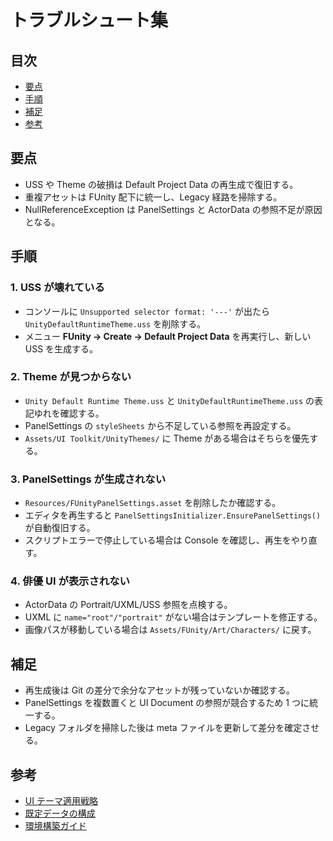 # トラブルシュート集

## 目次
- [要点](#要点)
- [手順](#手順)
- [補足](#補足)
- [参考](#参考)

## 要点
- USS や Theme の破損は Default Project Data の再生成で復旧する。
- 重複アセットは FUnity 配下に統一し、Legacy 経路を掃除する。
- NullReferenceException は PanelSettings と ActorData の参照不足が原因となる。

## 手順
### 1. USS が壊れている
- コンソールに `Unsupported selector format: '---'` が出たら `UnityDefaultRuntimeTheme.uss` を削除する。
- メニュー **FUnity → Create → Default Project Data** を再実行し、新しい USS を生成する。

### 2. Theme が見つからない
- `Unity Default Runtime Theme.uss` と `UnityDefaultRuntimeTheme.uss` の表記ゆれを確認する。
- PanelSettings の `styleSheets` から不足している参照を再設定する。
- `Assets/UI Toolkit/UnityThemes/` に Theme がある場合はそちらを優先する。

### 3. PanelSettings が生成されない
- `Resources/FUnityPanelSettings.asset` を削除したか確認する。
- エディタを再生すると `PanelSettingsInitializer.EnsurePanelSettings()` が自動復旧する。
- スクリプトエラーで停止している場合は Console を確認し、再生をやり直す。

### 4. 俳優 UI が表示されない
- ActorData の Portrait/UXML/USS 参照を点検する。
- UXML に `name="root"/"portrait"` がない場合はテンプレートを修正する。
- 画像パスが移動している場合は `Assets/FUnity/Art/Characters/` に戻す。

## 補足
- 再生成後は Git の差分で余分なアセットが残っていないか確認する。
- PanelSettings を複数置くと UI Document の参照が競合するため 1 つに統一する。
- Legacy フォルダを掃除した後は meta ファイルを更新して差分を確定させる。

## 参考
- [UI テーマ適用戦略](ui-theme.md)
- [既定データの構成](data-defaults.md)
- [環境構築ガイド](setup.md)
